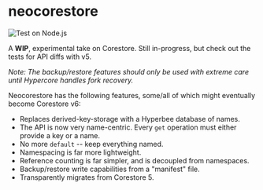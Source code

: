 # neocorestore
![Test on Node.js](https://github.com/andrewosh/neocorestore/workflows/Test%20on%20Node.js/badge.svg)

A __WIP__, experimental take on Corestore. Still in-progress, but check out the tests for API diffs with v5.

*Note: The backup/restore features should only be used with extreme care until Hypercore handles fork recovery.*

Neocorestore has the following features, some/all of which might eventually become Corestore v6:
* Replaces derived-key-storage with a Hyperbee database of names.
* The API is now very name-centric. Every `get` operation must either provide a key or a name.
* No more `default` -- keep everything named.
* Namespacing is far more lightweight.
* Reference counting is far simpler, and is decoupled from namespaces.
* Backup/restore write capabilities from a "manifest" file.
* Transparently migrates from Corestore 5.



